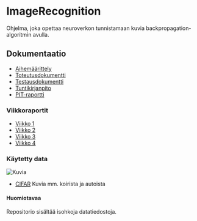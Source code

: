 # ImageRecognition

Ohjelma, joka opettaa neuroverkon tunnistamaan kuvia backpropagation-algoritmin avulla.


## Dokumentaatio

 - [Aihemäärittely](https://docs.google.com/viewer?url=https://raw.githubusercontent.com/SimoKorkolainen/ImageRecognition/master/dokumentaatio/backpropagation.pdf)
 - [Toteutusdokumentti](https://docs.google.com/viewer?url=https://raw.githubusercontent.com/SimoKorkolainen/ImageRecognition/master/dokumentaatio/backpropagation.pdf)
 - [Testausdokumentti](https://docs.google.com/viewer?url=https://raw.githubusercontent.com/SimoKorkolainen/ImageRecognition/master/dokumentaatio/backpropagation.pdf)
 - [Tuntikirjanpito](https://github.com/SimoKorkolainen/ImageRecognition/blob/master/dokumentaatio/tuntikirjanpito.md)
 - [PIT-raportti](http://htmlpreview.github.io/?https://github.com/SimoKorkolainen/ImageRecognition/blob/master/dokumentaatio/pit-reports/201606122157/index.html)

### Viikkoraportit

- [Viikko 1](https://github.com/SimoKorkolainen/ImageRecognition/blob/master/dokumentaatio/viikkoraportit/viikkoraportti1.md)
- [Viikko 2](https://github.com/SimoKorkolainen/ImageRecognition/blob/master/dokumentaatio/viikkoraportit/viikkoraportti2.md)
- [Viikko 3](https://github.com/SimoKorkolainen/ImageRecognition/blob/master/dokumentaatio/viikkoraportit/viikkoraportti3.md)
- [Viikko 4](https://github.com/SimoKorkolainen/ImageRecognition/blob/master/dokumentaatio/viikkoraportit/viikkoraportti4.md)
 


### Käytetty data
![Kuvia](https://kaggle2.blob.core.windows.net/competitions/kaggle/3649/media/cifar-10.png)
- [CIFAR](https://www.cs.toronto.edu/~kriz/cifar.html) Kuvia mm. koirista ja autoista

#### Huomiotavaa

Repositorio sisältää isohkoja datatiedostoja.
